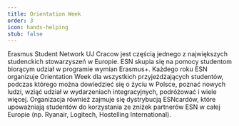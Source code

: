 ```yaml
---
title: Orientation Week
order: 3
icon: hands-helping
stub: false
---
```

Erasmus Student Network UJ Cracow jest częścią jednego z największych studenckich stowarzyszeń w Europie. ESN skupia się na pomocy studentom biorącym udział w programie wymian Erasmus+. Każdego roku ESN organizuje Orientation Week dla wszystkich przyjeżdżających studentów, podczas którego można dowiedzieć się o życiu w Polsce, poznać nowych ludzi, wziąć udział w wydarzeniach integracyjnych, podróżować i wiele więcej. Organizacja również zajmuje się dystrybucją ESNcardów, które upoważniają studentów do korzystania ze zniżek partnerów ESN w całej Europie (np. Ryanair, Logitech, Hostelling International).